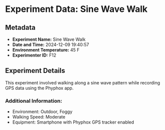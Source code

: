 # Experiment Data: Sine Wave Walk

## Metadata
- **Experiment Name:** Sine Wave Walk
- **Date and Time:** 2024-12-09 19:40:57
- **Environment Temperature:** 45 F
- **Experimenter ID:** F12

## Experiment Details
This experiment involved walking along a sine wave pattern while recording GPS data using the Phyphox app.

### Additional Information:
- Environment: Outdoor, Foggy
- Walking Speed: Moderate
- Equipment: Smartphone with Phyphox GPS tracker enabled